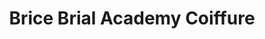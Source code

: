 ---
title: "Brice Brial Academy Coiffure"
url: /toulouse/brice-brial-academy-coiffure/
shop: Friseur
---